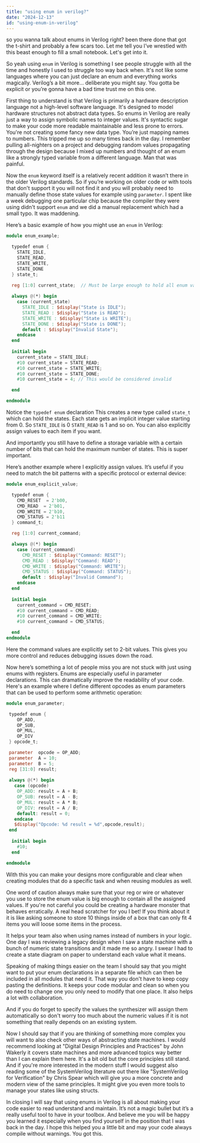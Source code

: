 ```yaml
---
title: "using enum in verilog?"
date: "2024-12-13"
id: "using-enum-in-verilog"
---
```


 so you wanna talk about enums in Verilog right? been there done that got the t-shirt and probably a few scars too. Let me tell you I’ve wrestled with this beast enough to fill a small notebook. Let's get into it.

So yeah using `enum` in Verilog is something I see people struggle with all the time and honestly I used to struggle too way back when. It's not like some languages where you can just declare an enum and everything works magically. Verilog’s a bit more… deliberate you might say. You gotta be explicit or you’re gonna have a bad time trust me on this one.

First thing to understand is that Verilog is primarily a hardware description language not a high-level software language. It's designed to model hardware structures not abstract data types. So enums in Verilog are really just a way to assign symbolic names to integer values. It's syntactic sugar to make your code more readable maintainable and less prone to errors. You're not creating some fancy new data type. You’re just mapping names to numbers. This tripped me up so many times back in the day. I remember pulling all-nighters on a project and debugging random values propagating through the design because I mixed up numbers and thought of an enum like a strongly typed variable from a different language. Man that was painful.

Now the `enum` keyword itself is a relatively recent addition it wasn’t there in the older Verilog standards. So if you’re working on older code or with tools that don't support it you will not find it and you will probably need to manually define those state values for example using `parameter`. I spent like a week debugging one particular chip because the compiler they were using didn't support `enum` and we did a manual replacement which had a small typo. It was maddening.

Here’s a basic example of how you might use an `enum` in Verilog:

```verilog
module enum_example;

  typedef enum {
    STATE_IDLE,
    STATE_READ,
    STATE_WRITE,
    STATE_DONE
  } state_t;

  reg [1:0] current_state;  // Must be large enough to hold all enum values
  
  always @(*) begin
    case (current_state)
      STATE_IDLE : $display("State is IDLE");
      STATE_READ : $display("State is READ");
      STATE_WRITE : $display("State is WRITE");
      STATE_DONE : $display("State is DONE");
      default : $display("Invalid State");
    endcase
  end
  
  initial begin
    current_state = STATE_IDLE;
    #10 current_state = STATE_READ;
    #10 current_state = STATE_WRITE;
    #10 current_state = STATE_DONE;
    #10 current_state = 4; // This would be considered invalid

  end

endmodule
```

Notice the `typedef enum` declaration This creates a new type called `state_t` which can hold the states. Each state gets an implicit integer value starting from 0. So `STATE_IDLE` is 0 `STATE_READ` is 1 and so on. You can also explicitly assign values to each item if you want.

And importantly you still have to define a storage variable with a certain number of bits that can hold the maximum number of states. This is super important.

Here’s another example where I explicitly assign values. It’s useful if you need to match the bit patterns with a specific protocol or external device:

```verilog
module enum_explicit_value;

  typedef enum {
    CMD_RESET  = 2'b00,
    CMD_READ  = 2'b01,
    CMD_WRITE = 2'b10,
    CMD_STATUS = 2'b11
  } command_t;

  reg [1:0] current_command;

  always @(*) begin
    case (current_command)
      CMD_RESET : $display("Command: RESET");
      CMD_READ : $display("Command: READ");
      CMD_WRITE : $display("Command: WRITE");
      CMD_STATUS : $display("Command: STATUS");
      default : $display("Invalid Command");
    endcase
  end
  
  initial begin
    current_command = CMD_RESET;
    #10 current_command = CMD_READ;
    #10 current_command = CMD_WRITE;
    #10 current_command = CMD_STATUS;

  end
endmodule
```

Here the command values are explicitly set to 2-bit values. This gives you more control and reduces debugging issues down the road.

Now here’s something a lot of people miss you are not stuck with just using enums with registers. Enums are especially useful in parameter declarations. This can dramatically improve the readability of your code. Here's an example where I define different opcodes as enum parameters that can be used to perform some arithmetic operation:

```verilog
module enum_parameter;

 typedef enum {
    OP_ADD,
    OP_SUB,
    OP_MUL,
    OP_DIV
 } opcode_t;

 parameter  opcode = OP_ADD;
 parameter  A = 10;
 parameter  B = 5;
 reg [31:0] result;
 
 always @(*) begin
   case (opcode)
    OP_ADD: result = A + B;
    OP_SUB: result = A - B;
    OP_MUL: result = A * B;
    OP_DIV: result = A / B;
    default: result = 0;
   endcase
   $display("Opcode: %d result = %d",opcode,result);
 end
  
  initial begin
    #10; 
  end

endmodule
```

With this you can make your designs more configurable and clear when creating modules that do a specific task and when reusing modules as well.

One word of caution always make sure that your reg or wire or whatever you use to store the enum value is big enough to contain all the assigned values. If you're not careful you could be creating a hardware monster that behaves erratically. A real head scratcher for you I bet! If you think about it it is like asking someone to store 10 things inside of a box that can only fit 4 items you will loose some items in the process.

It helps your team also when using names instead of numbers in your logic. One day I was reviewing a legacy design when I saw a state machine with a bunch of numeric state transitions and it made me so angry. I swear I had to create a state diagram on paper to understand each value what it means.

Speaking of making things easier on the team I should say that you might want to put your enum declarations in a separate file which can then be included in all modules that need it. That way you don't have to keep copy pasting the definitions. It keeps your code modular and clean so when you do need to change one you only need to modify that one place. It also helps a lot with collaboration.

And if you do forget to specify the values the synthesizer will assign them automatically so don't worry too much about the numeric values if it is not something that really depends on an existing system.

Now I should say that if you are thinking of something more complex you will want to also check other ways of abstracting state machines. I would recommend looking at "Digital Design Principles and Practices" by John Wakerly it covers state machines and more advanced topics way better than I can explain them here. It's a bit old but the core principles still stand. And if you're more interested in the modern stuff I would suggest also reading some of the SystemVerilog literature out there like "SystemVerilog for Verification" by Chris Spear which will give you a more concrete and modern view of the same principles. It might give you even more tools to manage your states like using structs.

In closing I will say that using enums in Verilog is all about making your code easier to read understand and maintain. It’s not a magic bullet but it’s a really useful tool to have in your toolbox. And believe me you will be happy you learned it especially when you find yourself in the position that I was back in the day. I hope this helped you a little bit and may your code always compile without warnings. You got this.

